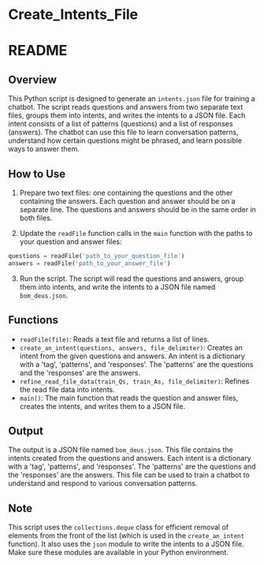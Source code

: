 # Create_Intents_File
# README

## Overview
This Python script is designed to generate an `intents.json` file for training a chatbot. The script reads questions and answers from two separate text files, groups them into intents, and writes the intents to a JSON file. Each intent consists of a list of patterns (questions) and a list of responses (answers). The chatbot can use this file to learn conversation patterns, understand how certain questions might be phrased, and learn possible ways to answer them.

## How to Use
1. Prepare two text files: one containing the questions and the other containing the answers. Each question and answer should be on a separate line. The questions and answers should be in the same order in both files.

2. Update the `readFile` function calls in the `main` function with the paths to your question and answer files:

```python
questions = readFile('path_to_your_question_file')
answers = readFile('path_to_your_answer_file')
```

3. Run the script. The script will read the questions and answers, group them into intents, and write the intents to a JSON file named `bom_deus.json`.

## Functions
- `readFile(file)`: Reads a text file and returns a list of lines.
- `create_an_intent(questions, answers, file_delimiter)`: Creates an intent from the given questions and answers. An intent is a dictionary with a 'tag', 'patterns', and 'responses'. The 'patterns' are the questions and the 'responses' are the answers.
- `refine_read_file_data(train_Qs, train_As, file_delimiter)`: Refines the read file data into intents.
- `main()`: The main function that reads the question and answer files, creates the intents, and writes them to a JSON file.

## Output
The output is a JSON file named `bom_deus.json`. This file contains the intents created from the questions and answers. Each intent is a dictionary with a 'tag', 'patterns', and 'responses'. The 'patterns' are the questions and the 'responses' are the answers. This file can be used to train a chatbot to understand and respond to various conversation patterns.

## Note
This script uses the `collections.deque` class for efficient removal of elements from the front of the list (which is used in the `create_an_intent` function). It also uses the `json` module to write the intents to a JSON file. Make sure these modules are available in your Python environment.
